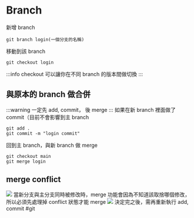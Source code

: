 # Branch
新增 branch
```
git branch login(一個分支的名稱)
```

移動到該 branch
```
git checkout login
```
:::info
checkout 可以讓你在不同 branch 的版本間做切換
:::
## 與原本的 branch 做合併
:::warning
一定先 add, commit， 後 merge
:::
如果在新 branch 裡面做了 commit（目前不會影響到主 branch
```
git add .
git commit -m "login commit"
```

回到主 branch，與新 branch 做 merge
```
git checkout main
git merge login
```

## merge conflict
![](https://i.imgur.com/je8HfGW.png)
 當新分支與主分支同時被修改時，merge 功能會因為不知道該取捨哪個修改，所以必須先處理掉 conflict 狀態才能 merge
 ![](https://i.imgur.com/88WDGGs.png)
決定完之後，需再重新執行 add, commit
#git 